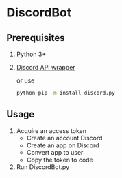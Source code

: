 # DiscordBot

## Prerequisites
1. Python 3+
2. [Discord API wrapper](https://github.com/Rapptz/discord.py)

    or use
    ```bash
    python pip -m install discord.py
    ```

## Usage
1. Acquire an access token
      - Create an account Discord
      - Create an app on Discord
      - Convert app to user
      - Copy the token to code
2. Run DiscordBot.py
